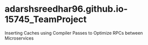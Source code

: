 # adarshsreedhar96.github.io-15745_TeamProject
Inserting Caches using Compiler Passes to Optimize RPCs between Microservices

